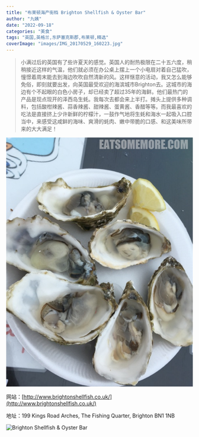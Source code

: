 ```yaml
---
title: "布莱顿海产街档 Brighton Shellfish & Oyster Bar"
author: "九姨"
date: "2022-09-18"
categories: "美食"
tags: "英国,英格兰,东萨塞克斯郡,布莱顿,精选"
coverImage: "images/IMG_20170529_160223.jpg"
---
```


>小满过后的英国有了些许夏天的感觉。英国人的耐热极限在二十五六度，稍稍接近这样的气温，他们就必须在办公桌上摆上一个小电扇对着自己猛吹，憧憬着周末能去到海边吹吹自然清新的风。这样惬意的活动，我又怎么能够免俗，即刻就要出发，向英国最受欢迎的海滨城市Brighton去。这城市的海边有个不起眼的白色小房子，却已经卖了超过35年的海鲜。他们最热门的产品是现点现开的泽西岛生蚝。我每次去都会来上半打。摊头上提供多种调料，包括酸柑辣酱、蒜香辣酱、甜辣酱、蛋黄酱、香醋等等。而我最喜欢的吃法是直接挤上少许新鲜的柠檬汁，一鼓作气地将生蚝和海水一起吸入口腔当中，来感受这咸鲜的海味、爽滑的蚝肉、嫩中带脆的口感、和这美味所带来的大大满足！

![Brighton Shellfish & Oyster Bar](images/IMG_20170529_160223.jpg)


网站：[http://www.brightonshellfish.co.uk/](http://www.brightonshellfish.co.uk/)

地址：199 Kings Road Arches, The Fishing Quarter, Brighton BN1 1NB

![Brighton Shellfish & Oyster Bar](images/.jpg)